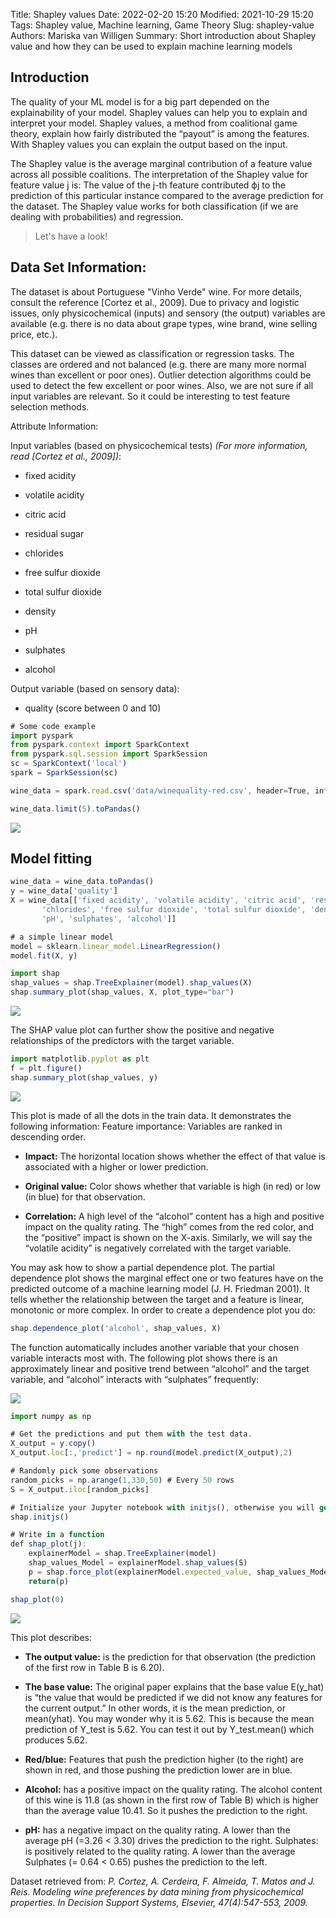 Title: Shapley values
Date: 2022-02-20 15:20
Modified: 2021-10-29 15:20
Tags: Shapley value, Machine learning, Game Theory
Slug: shapley-value
Authors: Mariska van Willigen
Summary: Short introduction about Shapley value and how they can be used to explain machine learning models

## Introduction
The quality of your ML model is for a big part depended on the explainability of your model. Shapley values can help you to explain and interpret your model.
Shapley values, a method from coalitional game theory, explain how fairly distributed the “payout” is among the features. With Shapley values you can explain the output based on the input.

The Shapley value is the average marginal contribution of a feature value across all possible coalitions.
The interpretation of the Shapley value for feature value j is: The value of the j-th feature contributed ϕj to the prediction of this particular instance compared to the average prediction for the dataset. The Shapley value works for both classification (if we are dealing with probabilities) and regression.

> Let's have a look!

## Data Set Information:

The dataset is about Portuguese "Vinho Verde" wine. For more details, consult the reference [Cortez et al., 2009]. Due to privacy and logistic issues, only physicochemical (inputs) and sensory (the output) variables are available (e.g. there is no data about grape types, wine brand, wine selling price, etc.).

This dataset can be viewed as classification or regression tasks. The classes are ordered and not balanced (e.g. there are many more normal wines than excellent or poor ones). Outlier detection algorithms could be used to detect the few excellent or poor wines. Also, we are not sure if all input variables are relevant. So it could be interesting to test feature selection methods.

Attribute Information:

Input variables (based on physicochemical tests) *(For more information, read [Cortez et al., 2009])*:

- fixed acidity

- volatile acidity

- citric acid

- residual sugar

- chlorides

- free sulfur dioxide

- total sulfur dioxide

- density

- pH

- sulphates

- alcohol

Output variable (based on sensory data):
- quality (score between 0 and 10)


``` js
# Some code example
import pyspark
from pyspark.context import SparkContext
from pyspark.sql.session import SparkSession
sc = SparkContext('local')
spark = SparkSession(sc)

wine_data = spark.read.csv('data/winequality-red.csv', header=True, inferSchema=True)

wine_data.limit(5).toPandas()
```
![](/images/shapley/data_view.png)

## Model fitting

``` js
wine_data = wine_data.toPandas()
y = wine_data['quality']
X = wine_data[['fixed acidity', 'volatile acidity', 'citric acid', 'residual sugar',
       'chlorides', 'free sulfur dioxide', 'total sulfur dioxide', 'density',
       'pH', 'sulphates', 'alcohol']]

# a simple linear model
model = sklearn.linear_model.LinearRegression()
model.fit(X, y)
```

``` js
import shap
shap_values = shap.TreeExplainer(model).shap_values(X)
shap.summary_plot(shap_values, X, plot_type="bar")
```
![](/images/shapley/tree.png)

The SHAP value plot can further show the positive and negative relationships of the predictors with the target variable. 

``` js
import matplotlib.pyplot as plt
f = plt.figure()
shap.summary_plot(shap_values, y)
``` 
![](/images/shapley/tree2.png)

This plot is made of all the dots in the train data. It demonstrates the following information:
Feature importance: Variables are ranked in descending order.

- **Impact:** The horizontal location shows whether the effect of that value is associated with a higher or lower prediction.

- **Original value:** Color shows whether that variable is high (in red) or low (in blue) for that observation.

- **Correlation:** A high level of the “alcohol” content has a high and positive impact on the quality rating. The “high” comes from the red color, and the “positive” impact is shown on the X-axis. Similarly, we will say the “volatile acidity” is negatively correlated with the target variable.

You may ask how to show a partial dependence plot. The partial dependence plot shows the marginal effect one or two features have on the predicted outcome of a machine learning model (J. H. Friedman 2001). It tells whether the relationship between the target and a feature is linear, monotonic or more complex. In order to create a dependence plot you do:

``` js
shap.dependence_plot('alcohol', shap_values, X)
``` 

The function automatically includes another variable that your chosen variable interacts most with. The following plot shows there is an approximately linear and positive trend between “alcohol” and the target variable, and “alcohol” interacts with “sulphates” frequently:

![](/images/shapley/shap3.png)

``` js
import numpy as np

# Get the predictions and put them with the test data.
X_output = y.copy()
X_output.loc[:,'predict'] = np.round(model.predict(X_output),2)

# Randomly pick some observations
random_picks = np.arange(1,330,50) # Every 50 rows
S = X_output.iloc[random_picks]

# Initialize your Jupyter notebook with initjs(), otherwise you will get an error message.
shap.initjs()

# Write in a function
def shap_plot(j):
    explainerModel = shap.TreeExplainer(model)
    shap_values_Model = explainerModel.shap_values(S)
    p = shap.force_plot(explainerModel.expected_value, shap_values_Model[j], S.iloc[[j]])
    return(p)

shap_plot(0)
``` 
![](/images/shapley/shap_plot.png)

This plot describes:

- **The output value:** is the prediction for that observation (the prediction of the first row in Table B is 6.20).

- **The base value:** The original paper explains that the base value E(y_hat) is “the value that would be predicted if we did not know any features for the current output.” In other words, it is the mean prediction, or mean(yhat). You may wonder why it is 5.62. This is because the mean prediction of Y_test is 5.62. You can test it out by Y_test.mean() which produces 5.62.

- **Red/blue:** Features that push the prediction higher (to the right) are shown in red, and those pushing the prediction lower are in blue.

- **Alcohol:** has a positive impact on the quality rating. The alcohol content of this wine is 11.8 (as shown in the first row of Table B) which is higher than the average value 10.41. So it pushes the prediction to the right.

- **pH:** has a negative impact on the quality rating. A lower than the average pH (=3.26 < 3.30) drives the prediction to the right.
Sulphates: is positively related to the quality rating. A lower than the average Sulphates (= 0.64 < 0.65) pushes the prediction to the left.


Dataset retrieved from: *P. Cortez, A. Cerdeira, F. Almeida, T. Matos and J. Reis. Modeling wine preferences by data mining from physicochemical properties. In Decision Support Systems, Elsevier, 47(4):547-553, 2009.*